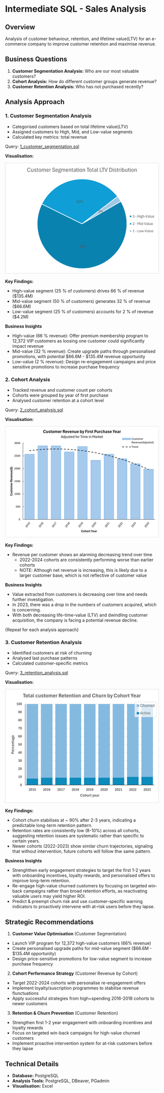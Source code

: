 # Intermediate SQL - Sales Analysis
## Overview
Analysis of customer behaviour, retention, and lifetime value(LTV) for an e-commerce company to improve customer retention and maximise revenue.

## Business Questions
1. **Customer Segmentation Analysis:** Who are our most valuable customers?
2. **Cohort Analysis:** How do different customer groups generate revenue?
3. **Customer Retention Analysis:** Who has not purchased recently?

## Analysis Approach

### 1. Customer Segmentation Analysis
- Categorised customers based on total lifetime value(LTV)
- Assigned customers to High, Mid, and Low-value segments
- Calculated key metrics: total revenue

Query: [1_customer_segmentation.sql](/Scripts/1_customer_segmentation.sql)

**Visualisation:**

![customer segmentation](/Images/1_customer_segmentation.png)

**Key Findings:**
- High-value segment (25 % of customers) drives 66 % of revenue ($135.4M)
- Mid-value segment (50 % of customers) generates 32 % of revenue ($66.6M)
- Low-value segment (25 % of customers) accounts for 2 % of revenue ($4.2M)

**Business Insights**
- High-value (66 % revenue): Offer premium membership program to 12,372 VIP customers as loosing one customer could significantly impact revenue
- Mid-value (32 % revenue): Create upgrade paths through personalised promotions, with potential $66.6M - $135.4M revenue opportunity
- Low-value (2 % revenue): Design re-engagement campaigns and price sensitive promotions to increase purchase frequency


### 2. Cohort Analysis
- Tracked revenue and customer count per cohorts
- Cohorts were grouped by year of first purchase
- Analysed customer retention at a cohort level

Query: [2_cohort_analysis.sql](/Scripts/2_cohort_analysis.sql)


**Visualisation:**

![Cohort Analysis](/Images/2_cohort_analysis.png)

**Key Findings:**
- Revenue per customer shows an alarming decreasing trend over time
    - 2022-2024 cohorts are consistently performing worse than earlier cohorts
    - NOTE: Although net revenue is increasing, this is likely due to a larger customer base, which is not reflective of customer value

**Business Insights**
- Value extracted from customers is decreasing over time and needs further investigation.
- In 2023, there was a drop in the numbers of customers acquired, which is concerning.
- With both decreasing life-time-value (LTV) and dwindling customer acquisition, the company is facing a potential revenue decline.

{Repeat for each analysis approach}

### 3. Customer Retention Analysis
- Identified customers at risk of churning
- Analysed last purchase patterns
- Calculated customer-specific metrics

Query: [3_retention_analysis.sql](/Scripts/3_retention_analysis.sql)


**Visualisation:**

![Retention Analysis](/Images/3_retention_analysis.png)

**Key Findings:**
- Cohort churn stabilises at ~ 90% after 2-3 years, indicating a predictable long-term retention pattern.
- Retention rates are consistently low (8-10%) across all cohorts, suggesting retention issues are systematic rather than specific to certain years.
- Newer cohorts (2022-2023) show similar churn trajectories, signaling that without intervention, future cohorts will follow thw same pattern.
    

**Business Insights**
- Strenghthen early engagement strategies to target the first 1-2 years with onboarding incentives, loyalty rewards, and personalised offers to improve long-term retention.
- Re-engage high-value churned customers by focusing on targeted win-back campaigns rather than broad retention efforts, as reactivating valuable users may yield higher ROI.
- Predict & preempt churn risk and use customer-specific warning indicators to proactively intervene with at-risk users before they lapse.

## Strategic Recommendations

1. **Customer Value Optimisation** (Customer Segmentation)
- Launch VIP program for 12,372 high-value customers (66% revenue)
- Create personalised upgrade paths for mid-value segment ($66.6M - $135.4M opportunity)
- Design price-sensitive promotions for low-value segment to increase purchase frequency

2. **Cohort Performance Strategy** (Customer Revenue by Cohort)
- Target 2022-2024 cohorts with personalise re-engagement offers
- Implement loyalty/suscription programmes to stabilise revenue flunctuations
- Apply successful strategies from high=spending 2016-2018 cohorts to newer customers

3. **Retention & Churn Prevention** (Customer Retention)
- Strengthen first 1-2 year engagement with onboarding incentives and loyalty rewards
- Focus on targeted win-back campaigns for high-value churned customers
- Implement proactive intervention system for at-risk customers before they lapse 

## Technical Details
- **Database:** PostgreSQL
- **Analysis Tools:** PostgreSQL, DBeaver, PGadmin
- **Visualisation:** Excel
